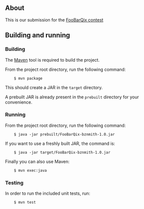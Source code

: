 
About
------

This is our submission for the [FooBarQix contest]

Building and running
--------------------

### Building ###

The [Maven] tool is required to build the project.

From the project root directory, run the following command:

		$ mvn package

This should create a JAR in the `target` directory.

A prebuilt JAR is already present in the `prebuilt` directory for your convenience.

### Running ###

From the project root directory, run the following command:

		$ java -jar prebuilt/FooBarQix-bznmith-1.0.jar

If you want to use a freshly built JAR, the command is:

		$ java -jar target/FooBarQix-bznmith-1.0.jar

Finally you can also use Maven:

		$ mvn exec:java

### Testing ###

In order to run the included unit tests, run:

		$ mvn test


  [FooBarQix contest]: http://www.code-story.net/2011/11/16/foobarqix.html
  [Maven]: http://maven.apache.org/